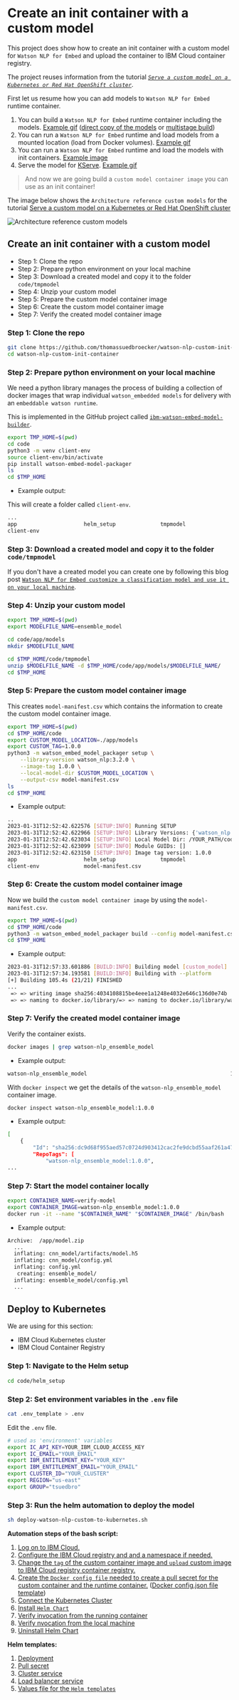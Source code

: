 # Create an init container with a custom model

This project does show how to create an init container with a custom model for `Watson NLP for Embed` and upload the container to IBM Cloud container registry.

The project reuses information from the tutorial [_`Serve a custom model on a Kubernetes or Red Hat OpenShift cluster`_](https://developer.ibm.com/tutorials/serve-custom-models-on-kubernetes-or-openshift/).

First let us resume how you can add models to `Watson NLP for Embed` runtime container.

1. You can build a `Watson NLP for Embed` runtime container including the models. [Example gif](https://suedbroecker.files.wordpress.com/2022/12/watson-nlp-ce-01.gif?w=736&zoom=2) ([direct copy of the models](https://github.com/thomassuedbroecker/watson-nlp-example-code-engine/blob/main/code/Dockerfile) or [multistage build](https://github.com/thomassuedbroecker/watson-nlp-example-code-engine/blob/main/code/Multistage.Dockerfile))
2. You can run a `Watson NLP for Embed` runtime and load models from a mounted location (load from Docker volumes). [Example gif](https://suedbroecker.files.wordpress.com/2022/12/watson-nlp-07-1.gif?w=756&zoom=2)
3. You can run a `Watson NLP for Embed` runtime and load the models with init containers. [Example image](https://suedbroecker.files.wordpress.com/2023/01/watson-nlp-03.png)
4. Serve the model for [KServe](https://suedbroecker.net/2023/01/17/run-watson-nlp-for-embed-in-a-kserve-modelmesh-serving-environment-on-an-ibm-cloud-kubernetes-cluster-in-a-vpc-environment/). [Example gif](https://suedbroecker.files.wordpress.com/2023/01/watson-nlp-kserve-03.gif?w=756&zoom=2)


> And now we are going build a `custom model container image` you can use as an init container!

The image below shows the `Architecture reference custom models` for the tutorial [Serve a custom model on a Kubernetes or Red Hat OpenShift cluster](https://developer.ibm.com/developer/default/tutorials/serve-custom-models-on-kubernetes-or-openshift)

![`Architecture reference custom models`](https://developer.ibm.com/developer/default/tutorials/serve-custom-models-on-kubernetes-or-openshift/images/ref-arch-custom-models.png)

## Create an init container with a custom model 

* Step 1: Clone the repo
* Step 2: Prepare python environment on your local machine
* Step 3: Download a created model and copy it to the folder `code/tmpmodel` 
* Step 4: Unzip your custom model
* Step 5: Prepare the custom model container image
* Step 6: Create the custom model container image
* Step 7: Verify the created model container image

### Step 1: Clone the repo

```sh
git clone https://github.com/thomassuedbroecker/watson-nlp-custom-init-container.git
cd watson-nlp-custom-init-container
```

### Step 2: Prepare python environment on your local machine

We need a python library manages the process of building a collection of docker images that wrap individual `watson_embedded models` for delivery with an `embeddable watson runtime`.

This is implemented in the GitHub project called [`ibm-watson-embed-model-builder`](https://github.com/IBM/ibm-watson-embed-model-builder).

```sh
export TMP_HOME=$(pwd)
cd code
python3 -m venv client-env
source client-env/bin/activate
pip install watson-embed-model-packager
ls
cd $TMP_HOME
```

* Example output:

This will create a folder called `client-env`.

```sh
...
app                     helm_setup              tmpmodel
client-env  
```

### Step 3: Download a created model and copy it to the folder `code/tmpmodel` 

If you don't have a created model you can create one by following this blog post [`Watson NLP for Embed customize a classification model and use it on your local machine`](https://suedbroecker.net/2023/01/26/watson-nlp-for-embed-customize-a-classification-model-and-use-it-on-your-local-machine/).

### Step 4: Unzip your custom model

```sh
export TMP_HOME=$(pwd)
export MODELFILE_NAME=ensemble_model

cd code/app/models
mkdir $MODELFILE_NAME

cd $TMP_HOME/code/tmpmodel
unzip $MODELFILE_NAME -d $TMP_HOME/code/app/models/$MODELFILE_NAME/
cd $TMP_HOME
```

### Step 5: Prepare the custom model container image 

This creates `model-manifest.csv` which contains the information to create the custom model container image.

```sh
export TMP_HOME=$(pwd)
cd $TMP_HOME/code
export CUSTOM_MODEL_LOCATION=./app/models
export CUSTOM_TAG=1.0.0
python3 -m watson_embed_model_packager setup \
    --library-version watson_nlp:3.2.0 \
    --image-tag 1.0.0 \
    --local-model-dir $CUSTOM_MODEL_LOCATION \
    --output-csv model-manifest.csv
ls
cd $TMP_HOME
```

* Example output:

```sh
..
2023-01-31T12:52:42.622576 [SETUP:INFO] Running SETUP
2023-01-31T12:52:42.622966 [SETUP:INFO] Library Versions: {'watson_nlp': VersionInfo(major=3, minor=2, patch=0, prerelease=None, build=None)}
2023-01-31T12:52:42.623034 [SETUP:INFO] Local Model Dir: /YOUR_PATH/code/models
2023-01-31T12:52:42.623099 [SETUP:INFO] Module GUIDs: []
2023-01-31T12:52:42.623150 [SETUP:INFO] Image tag version: 1.0.0
app                     helm_setup              tmpmodel
client-env              model-manifest.csv
```

### Step 6: Create the custom model container image 

Now we build the `custom model container image` by using the `model-manifest.csv`.

```sh
export TMP_HOME=$(pwd)
cd $TMP_HOME/code
python3 -m watson_embed_model_packager build --config model-manifest.csv
cd $TMP_HOME
```

* Example output:

```sh
2023-01-31T12:57:33.601886 [BUILD:INFO] Building model [custom_model]
2023-01-31T12:57:34.193581 [BUILD:INFO] Building with --platform
[+] Building 105.4s (21/21) FINISHED                                        
...
 => => writing image sha256:4034108815be4eee1a1248e4032e646c136d0e74b  0.0s
 => => naming to docker.io/library/=> => naming to docker.io/library/watson-nlp_ensemble_model:1.0.0 0.0s
```

### Step 7: Verify the created model container image

Verify the container exists.

```sh
docker images | grep watson-nlp_ensemble_model
```

* Example output:

```sh
watson-nlp_ensemble_model                                             1.0.0         dc9d68f955ae   47 seconds ago   1.3GB
```

With `docker inspect` we get the details of the `watson-nlp_ensemble_model` container image.

```sh
docker inspect watson-nlp_ensemble_model:1.0.0
```

* Example output:

```sh
[
    {
        "Id": "sha256:dc9d68f955aed57c0724d903412cac2fe9dcbd55aaf261a47c85b65ab6dd3fba",
        "RepoTags": [
            "watson-nlp_ensemble_model:1.0.0",
...
```

### Step 7: Start the model container locally

```sh
export CONTAINER_NAME=verify-model
export CONTAINER_IMAGE=watson-nlp_ensemble_model:1.0.0
docker run -it --name "$CONTAINER_NAME" "$CONTAINER_IMAGE" /bin/bash
```

* Example output:

```sh
Archive:  /app/model.zip
  ...
  inflating: cnn_model/artifacts/model.h5  
  inflating: cnn_model/config.yml    
  inflating: config.yml              
   creating: ensemble_model/
  inflating: ensemble_model/config.yml 
  ... 
```

## Deploy to Kubernetes

We are using for this section:

* IBM Cloud Kubernetes cluster
* IBM Cloud Container Registry

### Step 1: Navigate to the Helm setup

```sh
cd code/helm_setup
```

### Step 2: Set environment variables in the `.env` file

```sh
cat .env_template > .env
```

Edit the `.env` file.

```sh
# used as 'environment' variables
export IC_API_KEY=YOUR_IBM_CLOUD_ACCESS_KEY
export IC_EMAIL="YOUR_EMAIL"
export IBM_ENTITLEMENT_KEY="YOUR_KEY"
export IBM_ENTITLEMENT_EMAIL="YOUR_EMAIL"
export CLUSTER_ID="YOUR_CLUSTER"
export REGION="us-east"
export GROUP="tsuedbro"
```

### Step 3: Run the helm automation to deploy the model

```sh
sh deploy-watson-nlp-custom-to-kubernetes.sh
```

**Automation steps of the bash script:**

1. [Log on to IBM Cloud.](https://github.com/thomassuedbroecker/watson-nlp-custom-init-container/blob/main/code/helm_setup/deploy-watson-nlp-custom-to-kubernetes.sh#L23)
2. [Configure the IBM Cloud registry and and a namespace if needed.](https://github.com/thomassuedbroecker/watson-nlp-custom-init-container/blob/main/code/helm_setup/deploy-watson-nlp-custom-to-kubernetes.sh#L36)
3. [Change the `tag` of the custom container image and  `upload` custom image to IBM Cloud registry container registry.](https://github.com/thomassuedbroecker/watson-nlp-custom-init-container/blob/main/code/helm_setup/deploy-watson-nlp-custom-to-kubernetes.sh#L49)
4. [Create the `Docker config file` needed to create a pull secret for the custom container and the runtime container.](https://github.com/thomassuedbroecker/watson-nlp-custom-init-container/blob/main/code/helm_setup/deploy-watson-nlp-custom-to-kubernetes.sh#L70) ([Docker config.json file template](https://github.com/thomassuedbroecker/watson-nlp-custom-init-container/blob/main/code/helm_setup/custom_config.json_template))
5. [Connect the Kubernetes Cluster](https://github.com/thomassuedbroecker/watson-nlp-custom-init-container/blob/main/code/helm_setup/deploy-watson-nlp-custom-to-kubernetes.sh#L58)
6. [Install `Helm Chart`](https://github.com/thomassuedbroecker/watson-nlp-custom-init-container/blob/main/code/helm_setup/deploy-watson-nlp-custom-to-kubernetes.sh#L93)
7. [Verify invocation from the running container](https://github.com/thomassuedbroecker/watson-nlp-custom-init-container/blob/main/code/helm_setup/deploy-watson-nlp-custom-to-kubernetes.sh#L116)
8. [Verify nvocation from the local machine](https://github.com/thomassuedbroecker/watson-nlp-custom-init-container/blob/main/code/helm_setup/deploy-watson-nlp-custom-to-kubernetes.sh#L146)
9. [Uninstall Helm Chart](https://github.com/thomassuedbroecker/watson-nlp-custom-init-container/blob/main/code/helm_setup/deploy-watson-nlp-custom-to-kubernetes.sh#L164)

**Helm templates:**

1. [Deployment](https://github.com/thomassuedbroecker/watson-nlp-custom-init-container/blob/main/code/helm_setup/charts/watson-nlp-custom/templates/depoyment.yaml)
2. [Pull secret](https://github.com/thomassuedbroecker/watson-nlp-custom-init-container/blob/main/code/helm_setup/charts/watson-nlp-custom/templates/pull-secret-ibm-entitlement-key.yaml)
3. [Cluster service](https://github.com/thomassuedbroecker/watson-nlp-custom-init-container/blob/main/code/helm_setup/charts/watson-nlp-custom/templates/service-cluster-ip.yaml)
4. [Load balancer service](https://github.com/thomassuedbroecker/watson-nlp-custom-init-container/blob/main/code/helm_setup/charts/watson-nlp-custom/templates/service-loadbalancer.yaml)
5. [Values file for the `Helm templates`](https://github.com/thomassuedbroecker/watson-nlp-custom-init-container/blob/main/code/helm_setup/custom_config.json_template)

